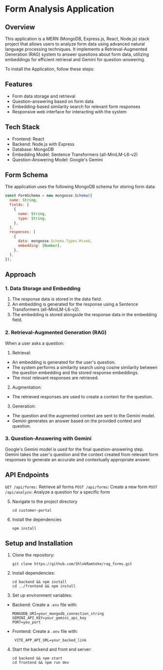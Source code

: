 # Form Analysis Application

## Overview

This application is a MERN (MongoDB, Express.js, React, Node.js) stack project that allows users to analyze form data using advanced natural language processing techniques. It implements a Retrieval-Augmented Generation (RAG) system to answer questions about form data, utilizing embeddings for efficient retrieval and Gemini for question-answering.

To install the Application, follow these steps:

## Features

- Form data storage and retrieval
- Question-answering based on form data
- Embedding-based similarity search for relevant form responses
- Responsive web interface for interacting with the system

## Tech Stack

- Frontend: React
- Backend: Node.js with Express
- Database: MongoDB
- Embedding Model: Sentence Transformers (all-MiniLM-L6-v2)
- Question-Answering Model: Google's Gemini

## Form Schema

The application uses the following MongoDB schema for storing form data:

```javascript
const FormSchema = new mongoose.Schema({
  name: String,
  fields: [
    {
      name: String,
      type: String,
    },
  ],
  responses: [
    {
      data: mongoose.Schema.Types.Mixed,
      embedding: [Number],
    },
  ],
});
```

## Approach

### 1. Data Storage and Embedding

1. The response data is stored in the data field.
2. An embedding is generated for the response using a Sentence Transformers (all-MiniLM-L6-v2).
3. The embedding is stored alongside the response data in the embedding field.

### 2. Retrieval-Augmented Generation (RAG)

When a user asks a question:

1. Retrieval:

- An embedding is generated for the user's question.
- The system performs a similarity search using cosine similarity between the question embedding and the stored response embeddings.
- The most relevant responses are retrieved.

2. Augmentation:

- The retrieved responses are used to create a context for the question.

3. Generation:

- The question and the augmented context are sent to the Gemini model.
- Gemini generates an answer based on the provided context and question.

### 3. Question-Answering with Gemini

Google's Gemini model is used for the final question-answering step. Gemini takes the user's question and the context created from relevant form responses to generate an accurate and contextually appropriate answer.

## API Endpoints

`GET /api/forms:` Retrieve all forms
`POST /api/forms`: Create a new form
`POST /api/analyze`: Analyze a question for a specific form

5. Navigate to the project directory
   ```
   cd customer-portal
   ```
6. Install the dependencies
   ```
   npm install
   ```

## Setup and Installation

1. Clone the repository:

   ```
   git clone https://github.com/ShlokRamteke/rag_forms.git
   ```

2. Install dependencies:

   ```
   cd backend && npm install
   cd ../frontend && npm install

   ```

3. Set up environment variables:

- Backend: Create a `.env` file with:

  ```
  MONGODB_URI=your_mongodb_connection_string
  GEMINI_API_KEY=your_gemini_api_key
  PORT=you_port
  ```

- Frontend: Create a `.env` file with:

  ```
   VITE_APP_API_URL=your_backed_link
  ```

4. Start the backend and front end server:

   ```
   cd backend && npm start
   cd frontend && npm run dev
   ```
